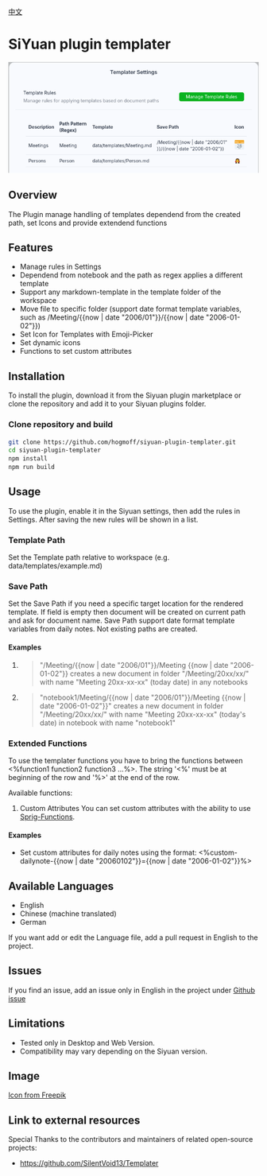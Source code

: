 [中文](https://github.com/hogmoff/siyuan-plugin-templater/blob/main/README_zh_CN.md)

# SiYuan plugin templater

![Preview](preview.png)

## Overview
The Plugin manage handling of templates dependend from the created path, set Icons and provide extendend functions

## Features
- Manage rules in Settings
- Dependend from notebook and the path as regex applies a different template
- Support any markdown-template in the template folder of the workspace
- Move file to specific folder (support date format template variables, such as /Meeting/{{now | date "2006/01"}}/{{now | date "2006-01-02"}})
- Set Icon for Templates with Emoji-Picker
- Set dynamic icons
- Functions to set custom attributes

## Installation
To install the plugin, download it from the Siyuan plugin marketplace or clone the repository and add it to your Siyuan plugins folder.

### Clone repository and build
``` bash
git clone https://github.com/hogmoff/siyuan-plugin-templater.git
cd siyuan-plugin-templater
npm install
npm run build
```

## Usage
To use the plugin, enable it in the Siyuan settings, then add the rules in Settings. After saving the new rules will be shown in a list. 

### Template Path
Set the Template path relative to workspace (e.g. data/templates/example.md)

### Save Path
Set the Save Path if you need a specific target location for the rendered template. 
If field is empty then document will be created on current path and ask for document name. Save Path support date format template variables from daily notes. Not existing paths are created.

#### Examples
1. > "/Meeting/{{now | date "2006/01"}}/Meeting {{now | date "2006-01-02"}} creates a new document in folder "/Meeting/20xx/xx/" with name "Meeting 20xx-xx-xx" (today date) in any notebooks

2. > "notebook1/Meeting/{{now | date "2006/01"}}/Meeting {{now | date "2006-01-02"}}" creates a new document in folder "/Meeting/20xx/xx/" with name "Meeting 20xx-xx-xx" (today's date) in notebook with name "notebook1"

### Extended Functions
To use the templater functions you have to bring the functions between <%function1 function2 function3 ...%>. The string '<%' must be at beginning of the row and '%>' at the end of the row.

Available functions:
1. Custom Attributes
You can set custom attributes with the ability to use [Sprig-Functions](https://masterminds.github.io/sprig/date.html?utm_source=liuyun.io). 

#### Examples
- Set custom attributes for daily notes using the format: <%custom-dailynote-{{now | date "20060102"}}={{now | date "2006-01-02"}}%>

## Available Languages
- English
- Chinese (machine translated)
- German

If you want add or edit the Language file, add a pull request in English to the project.

## Issues
If you find an issue, add an issue only in English in the project under [Github issue](https://github.com/hogmoff/siyuan-plugin-templater/issues)

## Limitations
- Tested only in Desktop and Web Version.
- Compatibility may vary depending on the Siyuan version.

## Image
[Icon from Freepik](https://de.freepik.com/icon/wegweiser_3501183#fromView=family&page=1&position=51&uuid=446d41f8-5f18-4105-a681-b4447b91efe7)


## Link to external resources
Special Thanks to the contributors and maintainers of related open-source projects:
- https://github.com/SilentVoid13/Templater
